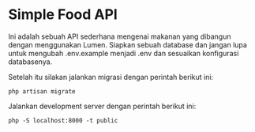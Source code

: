 # Simple Food API

Ini adalah sebuah API sederhana mengenai makanan yang dibangun dengan menggunakan Lumen. Siapkan sebuah database dan jangan lupa untuk mengubah .env.example menjadi .env dan sesuaikan konfigurasi databasenya.

Setelah itu silakan jalankan migrasi dengan perintah berikut ini:

```
php artisan migrate
```

Jalankan development server dengan perintah berikut ini:

```
php -S localhost:8000 -t public
```
